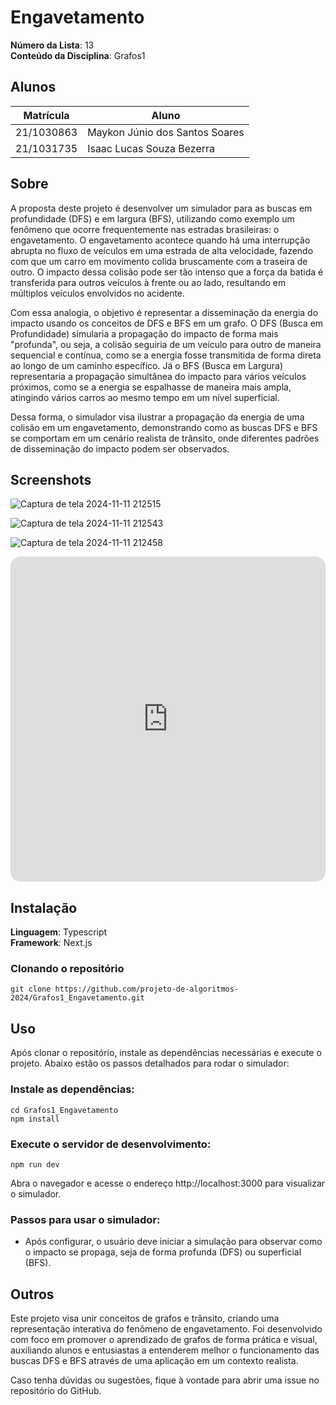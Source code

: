 # Engavetamento

**Número da Lista**: 13<br>
**Conteúdo da Disciplina**: Grafos1<br>

## Alunos
|Matrícula | Aluno |
| -- | -- |
| 21/1030863  |  Maykon Júnio dos Santos Soares |
| 21/1031735  |  Isaac Lucas Souza Bezerra |

## Sobre 
A proposta deste projeto é desenvolver um simulador para as buscas em profundidade (DFS) e em largura (BFS), utilizando como exemplo um fenômeno que ocorre frequentemente nas estradas brasileiras: o engavetamento. O engavetamento acontece quando há uma interrupção abrupta no fluxo de veículos em uma estrada de alta velocidade, fazendo com que um carro em movimento colida bruscamente com a traseira de outro. O impacto dessa colisão pode ser tão intenso que a força da batida é transferida para outros veículos à frente ou ao lado, resultando em múltiplos veículos envolvidos no acidente.

Com essa analogia, o objetivo é representar a disseminação da energia do impacto usando os conceitos de DFS e BFS em um grafo. O DFS (Busca em Profundidade) simularia a propagação do impacto de forma mais "profunda", ou seja, a colisão seguiria de um veículo para outro de maneira sequencial e contínua, como se a energia fosse transmitida de forma direta ao longo de um caminho específico. Já o BFS (Busca em Largura) representaria a propagação simultânea do impacto para vários veículos próximos, como se a energia se espalhasse de maneira mais ampla, atingindo vários carros ao mesmo tempo em um nível superficial.

Dessa forma, o simulador visa ilustrar a propagação da energia de uma colisão em um engavetamento, demonstrando como as buscas DFS e BFS se comportam em um cenário realista de trânsito, onde diferentes padrões de disseminação do impacto podem ser observados.

## Screenshots

![Captura de tela 2024-11-11 212515](https://github.com/user-attachments/assets/f76103ab-77c5-473a-a5ca-9d17f56b89d1)

![Captura de tela 2024-11-11 212543](https://github.com/user-attachments/assets/a6ea4cb5-19ba-4609-b6ad-b1b7445711fa)

![Captura de tela 2024-11-11 212458](https://github.com/user-attachments/assets/3123a455-7f89-4b2e-a85a-e9cfc5ee8d8f)

<iframe src="https://drive.google.com/file/d/1asTrJiG_rj-rYrA24Qf579kZaHfK-X89/preview" allow="autoplay" allowfullscreen style="width: 100%; height: 520px; border: none; border-radius: 16px; overflow: hidden;"></iframe>


## Instalação 
**Linguagem**: Typescript<br>
**Framework**: Next.js<br>

### Clonando o repositório

```shell
git clone https://github.com/projeto-de-algoritmos-2024/Grafos1_Engavetamento.git
```

## Uso
Após clonar o repositório, instale as dependências necessárias e execute o projeto. Abaixo estão os passos detalhados para rodar o simulador:

### Instale as dependências:

```shell
cd Grafos1_Engavetamento
npm install
```
### Execute o servidor de desenvolvimento:

```shell
npm run dev
```

Abra o navegador e acesse o endereço http://localhost:3000 para visualizar o simulador.

### Passos para usar o simulador:

- Após configurar, o usuário deve iniciar a simulação para observar como o impacto se propaga, seja de forma profunda (DFS) ou superficial (BFS).

## Outros
Este projeto visa unir conceitos de grafos e trânsito, criando uma representação interativa do fenômeno de engavetamento. Foi desenvolvido com foco em promover o aprendizado de grafos de forma prática e visual, auxiliando alunos e entusiastas a entenderem melhor o funcionamento das buscas DFS e BFS através de uma aplicação em um contexto realista.

Caso tenha dúvidas ou sugestões, fique à vontade para abrir uma issue no repositório do GitHub.



